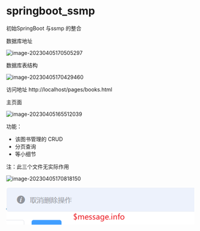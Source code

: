 # springboot_ssmp
初始SpringBoot 与ssmp 的整合

数据库地址

![image-20230405170505297](D:/app/typora/%E6%96%87%E6%A1%A3%E5%9B%BE%E7%89%87%E9%BB%98%E8%AE%A4%E4%BF%9D%E5%AD%98%E5%9C%B0%E5%9D%80/image-20230405170505297.png)

数据库表结构

![image-20230405170429460](D:/app/typora/%E6%96%87%E6%A1%A3%E5%9B%BE%E7%89%87%E9%BB%98%E8%AE%A4%E4%BF%9D%E5%AD%98%E5%9C%B0%E5%9D%80/image-20230405170429460.png)

访问地址    http://localhost/pages/books.html

主页面

![image-20230405165512039](D:/app/typora/%E6%96%87%E6%A1%A3%E5%9B%BE%E7%89%87%E9%BB%98%E8%AE%A4%E4%BF%9D%E5%AD%98%E5%9C%B0%E5%9D%80/image-20230405165512039.png)



功能：

- 该图书管理的 CRUD
- 分页查询
- 等小细节



注：此三个文件无实际作用

![image-20230405170818150](D:/app/typora/%E6%96%87%E6%A1%A3%E5%9B%BE%E7%89%87%E9%BB%98%E8%AE%A4%E4%BF%9D%E5%AD%98%E5%9C%B0%E5%9D%80/image-20230405170818150.png)



[![1](img\1.png)](https://raw.githubusercontent.com/HelloQZhou/springboot_ssmp_firstdemo/main/img/1.png)
